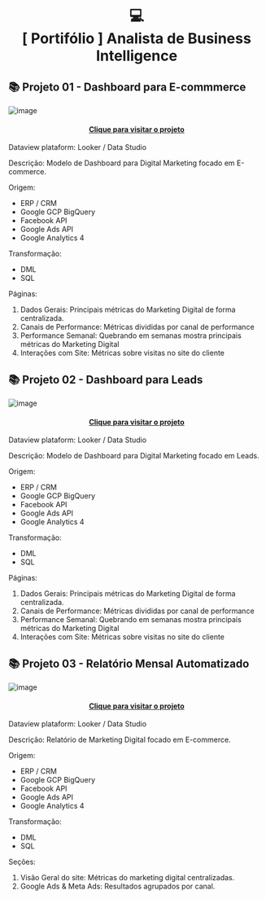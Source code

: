 <h1 align="center">
  💻<br>[ Portifólio ] Analista de Business Intelligence
</h1>

## 📚 Projeto 01 - Dashboard para E-commmerce ##

![image](https://github.com/patrickmcruz/bi-analyst-portfolio/assets/42379629/24099154-9c1d-49ef-901e-245c4a010c89)

<h4 align="center"><a href="https://lookerstudio.google.com/u/0/reporting/0bc7428b-0d08-433b-a774-69203015745b">Clique para visitar o projeto</a></h4>

Dataview plataform: Looker / Data Studio

Descrição:
Modelo de Dashboard para Digital Marketing focado em E-commerce.

Origem:
- ERP / CRM
- Google GCP BigQuery
- Facebook API
- Google Ads API
- Google Analytics 4

Transformação: 
- DML
- SQL

Páginas:

1) Dados Gerais: Principais métricas do Marketing Digital de forma centralizada.
2) Canais de Performance: Métricas divididas por canal de performance
3) Performance Semanal: Quebrando em semanas mostra principais métricas do Marketing Digital
4) Interações com Site: Métricas sobre visitas no site do cliente


## 📚 Projeto 02 - Dashboard para Leads ##

![image](https://github.com/patrickmcruz/bi-analyst-portfolio/assets/42379629/a78ffb54-8bc0-4b13-aeea-a45faa061665)

<h4 align="center"><a href="https://lookerstudio.google.com/u/0/reporting/0bc7428b-0d08-433b-a774-69203015745b">Clique para visitar o projeto</a></h4>

Dataview plataform: Looker / Data Studio

Descrição:
Modelo de Dashboard para Digital Marketing focado em Leads.

Origem:
- ERP / CRM
- Google GCP BigQuery
- Facebook API
- Google Ads API
- Google Analytics 4

Transformação: 
- DML
- SQL

Páginas:

1) Dados Gerais: Principais métricas do Marketing Digital de forma centralizada.
2) Canais de Performance: Métricas divididas por canal de performance
3) Performance Semanal: Quebrando em semanas mostra principais métricas do Marketing Digital
4) Interações com Site: Métricas sobre visitas no site do cliente

## 📚 Projeto 03 - Relatório Mensal Automatizado ##

![image](https://github.com/patrickmcruz/bi-analyst-portfolio/assets/42379629/79221a77-47a9-4e13-afab-58da68ff6783)

<h4 align="center"><a href="https://lookerstudio.google.com/u/0/reporting/0bc7428b-0d08-433b-a774-69203015745b">Clique para visitar o projeto</a></h4>

Dataview plataform: Looker / Data Studio

Descrição:
Relatório de Marketing Digital focado em E-commerce.

Origem:
- ERP / CRM
- Google GCP BigQuery
- Facebook API
- Google Ads API
- Google Analytics 4

Transformação: 
- DML
- SQL

Seções:

1) Visão Geral do site: Métricas do marketing digital centralizadas.
2) Google Ads & Meta Ads: Resultados agrupados por canal.
